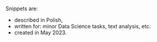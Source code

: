 Snippets are:

- described in Polish,
- written for: minor Data Science tasks, text analysis, etc.
- created in May 2023.
